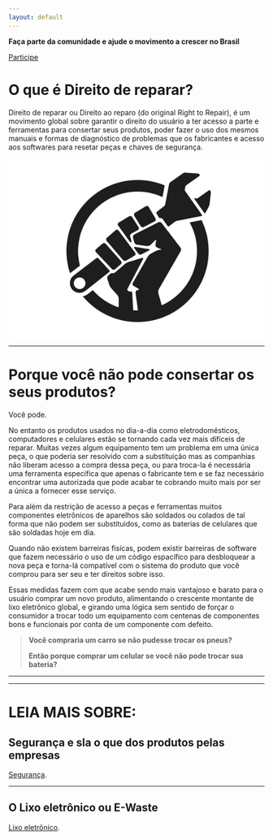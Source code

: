 ```yaml
---
layout: default
---
```


**Faça parte da comunidade e ajude o movimento a crescer no Brasil**

[Participe](./another-page.html)

# O que é Direito de reparar?

Direito de reparar ou Direito ao reparo (do original Right to Repair), é um movimento global sobre garantir o direito do usuário a ter acesso a parte e ferramentas para consertar seus produtos, poder fazer o uso dos mesmos manuais e formas de diagnóstico de problemas que os fabricantes e acesso aos softwares para resetar peças e chaves de segurança.

![Logo Right to Repair](./logo_RtR.jpg)

* * *

# Porque você não pode consertar os seus produtos?

Você pode. 

No entanto os produtos usados no dia-a-dia como eletrodomésticos, computadores e celulares estão se tornando cada vez mais difíceis de reparar. Muitas vezes algum equipamento tem um problema em uma única peça, o que poderia ser resolvido com a substituição mas as companhias não liberam acesso a compra dessa peça, ou para troca-la é necessária uma ferramenta específica que apenas o fabricante tem e se faz necessário encontrar uma autorizada que pode acabar te cobrando muito mais por ser a única a fornecer esse serviço. 

Para além da restrição de acesso a peças e ferramentas muitos componentes eletrônicos de aparelhos são soldados ou colados de tal forma que não podem ser substituidos, como as baterias de celulares que são soldadas hoje em dia.

Quando não existem barreiras fisícas, podem existir barreiras de software que fazem necessário o uso de um código espacífico para desbloquear a nova peça e torna-lá compatível com o sistema do produto que você comprou para ser seu e ter direitos sobre isso.

Essas medidas fazem com que acabe sendo mais vantajoso e barato para o usuário comprar um novo produto, alimentando o crescente montante de lixo eletrônico global, e girando uma lógica sem sentido de forçar o consumidor a trocar todo um equipamento com centenas de componentes bons e funcionais por conta de um componente com defeito.

> **Você compraria um carro se não pudesse trocar os pneus?**
>
> **Então porque comprar um celular se você não pode trocar sua bateria?**

* * *

* * *

# LEIA MAIS SOBRE:

## Segurança e sla o que dos produtos pelas empresas

 [Segurança](./seguranca.html).

* * *

## O Lixo eletrônico ou E-Waste

[Lixo eletrônico](./ewaste.html).